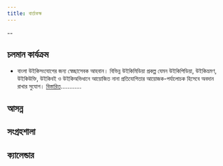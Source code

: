 ```yaml
---
title: বার্তাকক্ষ
---
```

--
## চলমান কার্যক্রম
* বাংলা উইকিসংযোগের জন্য স্বেচ্ছাসেবক আহবান। বিভিন্ন উইকিমিডিয়া প্রকল্প যেমন উইকিপিডিয়া, উইকিভ্রমণ, উইকিউক্তি, উইকিবই ও উইকিঅভিধানে আয়োজিত নানা প্রতিযোগিতার আয়োজক-পর্যালোচক হিসেবে অবদান রাখার সুযোগ। [বিস্তারিত](https://bn.wikipedia.org/w/index.php?title=উইকিপিডিয়া:আলোচনাসভা#বাংলা_উইকিসংযোগ_এর_জন্য_স্বেচ্ছাসেবক_আহবান)............


## আসন্ন


## সংগ্রহশালা

## ক্যালেন্ডার